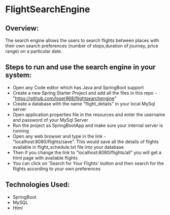 # FlightSearchEngine

## Overview:
The search engine allows the users to search flights between places with their own search preferences (number of stops,duration of journey, price range) on a particular date.

## Steps to run and use the search engine in your system: 
* Open any Code editor which has Java and SpringBoot support
* Create a new Spring Starter Project and add all the files in this repo - "https://github.com/loser968/flightsearchengine" 
* Create a database with the name "flight_details" in your local MySql server
* Open application.properties file in the resources and enter the username and password of your MySql Server  
* Run the project as SpringBootApp and make sure your internal server is running
* Open any web browser and type in the link - "localhost:8080/flights/save". This would save all the details of flights available in flight_schedule.txt file into your database 	
* Then if you change the link to "localhost:8080/flights/all" you will get a html page with available flights
* You can click on 'Search for Your Flights' button and then search for the flights according to your own preferences
 
## Technologies Used:
* SpringBoot
* MySQL
* Html
